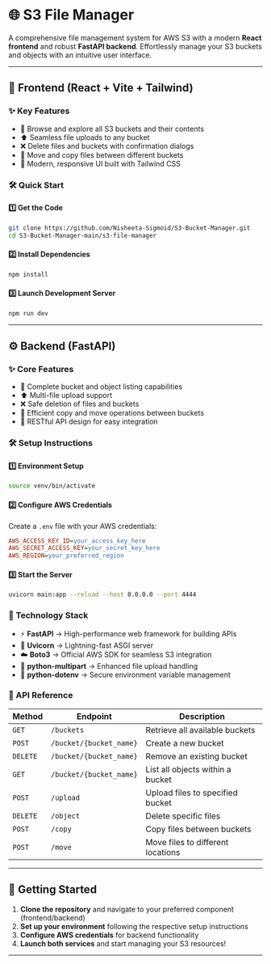 # 🌐 S3 File Manager

A comprehensive file management system for AWS S3 with a modern **React frontend** and robust **FastAPI backend**. Effortlessly manage your S3 buckets and objects with an intuitive user interface.

---

## 🚀 Frontend (React + Vite + Tailwind)

### ✨ Key Features
- 📂 Browse and explore all S3 buckets and their contents  
- ⬆️ Seamless file uploads to any bucket  
- ❌ Delete files and buckets with confirmation dialogs  
- 🔄 Move and copy files between different buckets  
- 🎨 Modern, responsive UI built with Tailwind CSS

### 🛠️ Quick Start

#### 1️⃣ Get the Code
```bash
git clone https://github.com/Nisheeta-Sigmoid/S3-Bucket-Manager.git
cd S3-Bucket-Manager-main/s3-file-manager
```

#### 2️⃣ Install Dependencies
```bash
npm install
```

#### 3️⃣ Launch Development Server
```bash
npm run dev
```

---

## ⚙️ Backend (FastAPI)

### ✨ Core Features
- 📂 Complete bucket and object listing capabilities  
- ⬆️ Multi-file upload support  
- ❌ Safe deletion of files and buckets  
- 🔄 Efficient copy and move operations between buckets  
- 🔌 RESTful API design for easy integration

### 🛠️ Setup Instructions

#### 1️⃣ Environment Setup
```bash
source venv/bin/activate
```

#### 2️⃣ Configure AWS Credentials
Create a `.env` file with your AWS credentials:
```ini
AWS_ACCESS_KEY_ID=your_access_key_here
AWS_SECRET_ACCESS_KEY=your_secret_key_here
AWS_REGION=your_preferred_region
```

#### 3️⃣ Start the Server
```bash
uvicorn main:app --reload --host 0.0.0.0 --port 4444
```

### 🔧 Technology Stack
- ⚡ **FastAPI** → High-performance web framework for building APIs
- 🚀 **Uvicorn** → Lightning-fast ASGI server
- ☁️ **Boto3** → Official AWS SDK for seamless S3 integration
- 📄 **python-multipart** → Enhanced file upload handling
- 🔐 **python-dotenv** → Secure environment variable management

### 📡 API Reference

| Method | Endpoint | Description |
|--------|----------|-------------|
| `GET` | `/buckets` | Retrieve all available buckets |
| `POST` | `/bucket/{bucket_name}` | Create a new bucket |
| `DELETE` | `/bucket/{bucket_name}` | Remove an existing bucket |
| `GET` | `/bucket/{bucket_name}` | List all objects within a bucket |
| `POST` | `/upload` | Upload files to specified bucket |
| `DELETE` | `/object` | Delete specific files |
| `POST` | `/copy` | Copy files between buckets |
| `POST` | `/move` | Move files to different locations |

---

## 🌟 Getting Started

1. **Clone the repository** and navigate to your preferred component (frontend/backend)
2. **Set up your environment** following the respective setup instructions
3. **Configure AWS credentials** for backend functionality
4. **Launch both services** and start managing your S3 resources!

---

